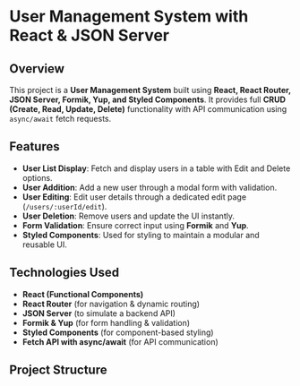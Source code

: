 # User Management System with React & JSON Server

## Overview
This project is a **User Management System** built using **React, React Router, JSON Server, Formik, Yup, and Styled Components**. It provides full **CRUD (Create, Read, Update, Delete)** functionality with API communication using `async/await` fetch requests.

## Features
- **User List Display**: Fetch and display users in a table with Edit and Delete options.
- **User Addition**: Add a new user through a modal form with validation.
- **User Editing**: Edit user details through a dedicated edit page (`/users/:userId/edit`).
- **User Deletion**: Remove users and update the UI instantly.
- **Form Validation**: Ensure correct input using **Formik** and **Yup**.
- **Styled Components**: Used for styling to maintain a modular and reusable UI.

## Technologies Used
- **React (Functional Components)**
- **React Router** (for navigation & dynamic routing)
- **JSON Server** (to simulate a backend API)
- **Formik & Yup** (for form handling & validation)
- **Styled Components** (for component-based styling)
- **Fetch API with async/await** (for API communication)

## Project Structure
